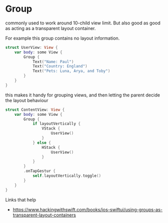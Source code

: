 # Group

commonly used to work around 10-child view limit. But also good as good as acting as a transparent layout container.

For example this group contains no layout information.

```swift
struct UserView: View {
    var body: some View {
        Group {
            Text("Name: Paul")
            Text("Country: England")
            Text("Pets: Luna, Arya, and Toby")
        }
    }
}
```

this makes it handy for grouping views, and then letting the parent decide the layout behaviour

```swift
struct ContentView: View {
    var body: some View {
        Group {
            if layoutVertically {
                VStack {
                    UserView()
                }
            } else {
                HStack {
                    UserView()
                }
            }
        }
        .onTapGestur {
            self.layoutVertically.toggle()
        }
    }
}
```

Links that help

- https://www.hackingwithswift.com/books/ios-swiftui/using-groups-as-transparent-layout-containers
